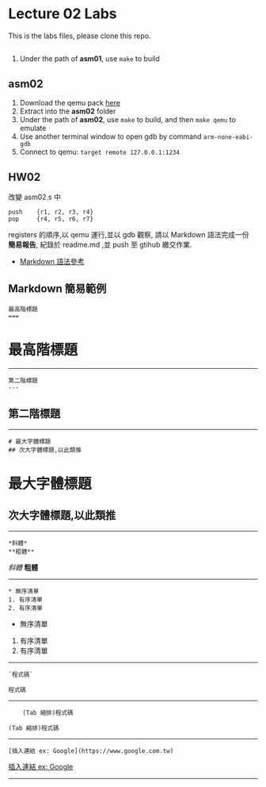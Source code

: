 Lecture 02 Labs
===
This is the labs files, please clone this repo.

##
1. Under the path of **asm01**, use `make` to build

## asm02
1. Download the qemu pack [here](http://140.116.39.233/ese/02/gnu-mcu-eclipse-qemu.zip)
2. Extract into the **asm02** folder
3. Under the path of **asm02**, use `make` to build, and then `make qemu` to emulate
4. Use another terminal window to open gdb by command `arm-none-eabi-gdb`
5. Connect to qemu: `target remote 127.0.0.1:1234`


## HW02
改變 asm02.s 中
``` 	
push    {r1, r2, r3, r4}
pop     {r4, r5, r6, r7}
```
registers 的順序,以 qemu 運行,並以 gdb 觀察,
請以 Markdown 語法完成一份 **簡易報告**,
紀錄於 readme.md ,並 push 至 gtihub 繳交作業.
* [Markdown 語法參考](https://markdown.tw)

## Markdown 簡易範例
```
最高階標題
===
```
最高階標題
===

---
```
第二階標題
---
```
第二階標題
---

---
```
# 最大字體標題
## 次大字體標題,以此類推
```
# 最大字體標題
## 次大字體標題,以此類推

---
```
*斜體*
**粗體**
```
*斜體*
**粗體**

---
```
* 無序清單
1. 有序清單
2. 有序清單
```
* 無序清單
1. 有序清單
2. 有序清單

---
```
`程式碼`
```
`程式碼`

---
```
    (Tab 縮排)程式碼
```
    (Tab 縮排)程式碼

---
```
[插入連結 ex: Google](https://www.google.com.tw)
```
[插入連結 ex: Google](https://www.google.com.tw)

---
